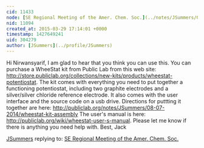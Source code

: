 ```yaml
---
cid: 11433
node: [SE Regional Meeting of the Amer. Chem. Soc.](../notes/JSummers/09-01-2014/se-regional-meeting-of-the-amer-chem-soc)
nid: 11094
created_at: 2015-03-29 17:14:01 +0000
timestamp: 1427649241
uid: 304279
author: [JSummers](../profile/JSummers)
---
```


Hi Nirwansyarif,
I am glad to hear that you think you can use this.
You can purchase a WheeStat kit from Public Lab from this web site: http://store.publiclab.org/collections/new-kits/products/wheestat-potentiostat.    The kit comes with everything you need to put together a functioning potentiostat, including two graphite electrodes and a silver/silver chloride reference electrode.  It also comes with the user interface and the source code on a usb drive.
Directions for puttting it together are here: http://publiclab.org/notes/JSummers/08-07-2014/wheestat-kit-assembly
The user's manual is here: http://publiclab.org/wiki/wheestat-user-s-manual.
Please let me know if there is anything you need help with.
Best,
Jack

[JSummers](../profile/JSummers) replying to: [SE Regional Meeting of the Amer. Chem. Soc.](../notes/JSummers/09-01-2014/se-regional-meeting-of-the-amer-chem-soc)

